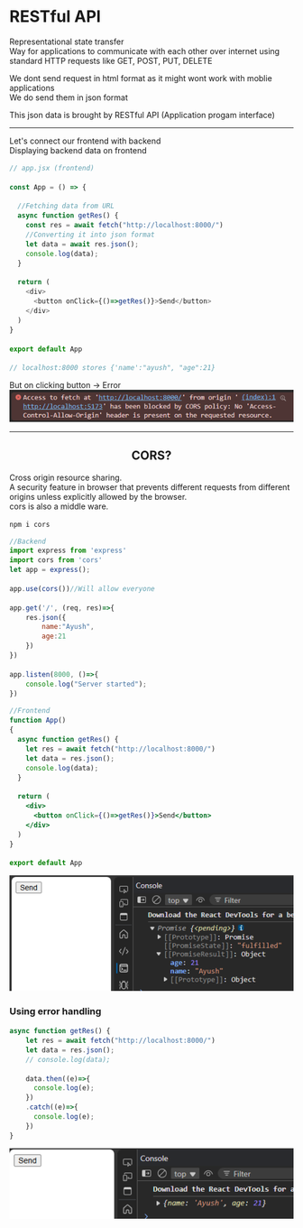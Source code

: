# RESTful API
Representational state transfer   
Way for applications to communicate with each other over internet using standard HTTP requests like GET, POST, PUT, DELETE

We dont send request in html format as it might wont work with moblie applications  
We do send them in json format 

This json data is brought by RESTful API (Application progam interface)

---
Let's connect our frontend with backend  
Displaying backend data on frontend

```js
// app.jsx (frontend)

const App = () => {

  //Fetching data from URL
  async function getRes() {
    const res = await fetch("http://localhost:8000/")
    //Converting it into json format
    let data = await res.json();
    console.log(data);
  }

  return (
    <div>
      <button onClick={()=>getRes()}>Send</button>
    </div>
  )
} 

export default App

// localhost:8000 stores {'name':"ayush", "age":21}  
```

But on clicking button -> Error
![alt text](image-16.png)

---
## <center> CORS?
Cross origin resource sharing.  
A security feature in browser that prevents different requests from different origins unless explicitly allowed by the browser.  
cors is also a middle ware.

`npm i cors`

```js
//Backend
import express from 'express'
import cors from 'cors'
let app = express();

app.use(cors())//Will allow everyone

app.get('/', (req, res)=>{
    res.json({
        name:"Ayush",
        age:21
    })
})

app.listen(8000, ()=>{
    console.log("Server started");
})
```
```jsx
//Frontend
function App() 
{
  async function getRes() {
    let res = await fetch("http://localhost:8000/")
    let data = res.json();
    console.log(data);
  }

  return (
    <div>
      <button onClick={()=>getRes()}>Send</button>
    </div>
  )
} 

export default App
```

![alt text](image-18.png)

### Using error handling

```jsx
async function getRes() {
    let res = await fetch("http://localhost:8000/")
    let data = res.json();
    // console.log(data);

    data.then((e)=>{
      console.log(e);
    })
    .catch((e)=>{
      console.log(e);
    })
}
```
![alt text](image-19.png)